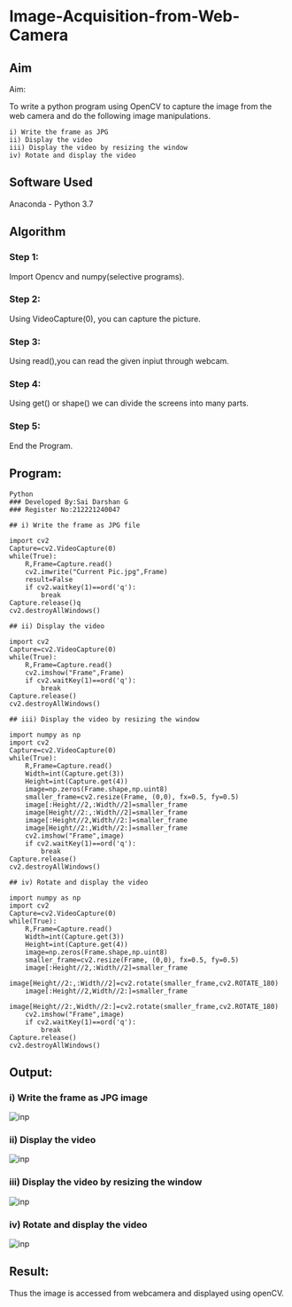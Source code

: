 # Image-Acquisition-from-Web-Camera
## Aim
 
Aim:
 
To write a python program using OpenCV to capture the image from the web camera and do the following image manipulations.
```
i) Write the frame as JPG 
ii) Display the video 
iii) Display the video by resizing the window
iv) Rotate and display the video
```
## Software Used
Anaconda - Python 3.7

## Algorithm
### Step 1:
Import Opencv and numpy(selective programs).
### Step 2:
Using VideoCapture(0), you can capture the picture.
### Step 3:
Using read(),you can read the given inpiut through webcam.
### Step 4:
Using get() or shape() we can divide the screens into many parts.
### Step 5:
End the Program.

## Program:
```
Python
### Developed By:Sai Darshan G
### Register No:212221240047

## i) Write the frame as JPG file

import cv2
Capture=cv2.VideoCapture(0)
while(True):
    R,Frame=Capture.read()
    cv2.imwrite("Current Pic.jpg",Frame)
    result=False
    if cv2.waitkey(1)==ord('q'):
        break
Capture.release()q
cv2.destroyAllWindows()

## ii) Display the video

import cv2
Capture=cv2.VideoCapture(0)
while(True):
    R,Frame=Capture.read()
    cv2.imshow("Frame",Frame)
    if cv2.waitKey(1)==ord('q'):
        break
Capture.release()
cv2.destroyAllWindows()

## iii) Display the video by resizing the window

import numpy as np
import cv2
Capture=cv2.VideoCapture(0)
while(True):
    R,Frame=Capture.read()
    Width=int(Capture.get(3))
    Height=int(Capture.get(4))
    image=np.zeros(Frame.shape,np.uint8)
    smaller_frame=cv2.resize(Frame, (0,0), fx=0.5, fy=0.5)
    image[:Height//2,:Width//2]=smaller_frame
    image[Height//2:,:Width//2]=smaller_frame
    image[:Height//2,Width//2:]=smaller_frame
    image[Height//2:,Width//2:]=smaller_frame
    cv2.imshow("Frame",image)
    if cv2.waitKey(1)==ord('q'):
        break
Capture.release()
cv2.destroyAllWindows()

## iv) Rotate and display the video

import numpy as np
import cv2
Capture=cv2.VideoCapture(0)
while(True):
    R,Frame=Capture.read()
    Width=int(Capture.get(3))
    Height=int(Capture.get(4))
    image=np.zeros(Frame.shape,np.uint8)
    smaller_frame=cv2.resize(Frame, (0,0), fx=0.5, fy=0.5)
    image[:Height//2,:Width//2]=smaller_frame
    image[Height//2:,:Width//2]=cv2.rotate(smaller_frame,cv2.ROTATE_180)
    image[:Height//2,Width//2:]=smaller_frame
    image[Height//2:,Width//2:]=cv2.rotate(smaller_frame,cv2.ROTATE_180)
    cv2.imshow("Frame",image)
    if cv2.waitKey(1)==ord('q'):
        break
Capture.release()
cv2.destroyAllWindows()
```
## Output:
### i) Write the frame as JPG image
![inp](1.jpeg)
### ii) Display the video
![inp](2.jpeg)
### iii) Display the video by resizing the window
![inp](3.jpeg)
### iv) Rotate and display the video
![inp](4.jpeg)
## Result:
Thus the image is accessed from webcamera and displayed using openCV.
